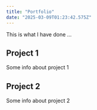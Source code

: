 ```yaml
---
title: "Portfolio"
date: "2025-03-09T01:23:42.575Z"
---
```



This is what I have done …


## Project 1

Some info about project 1


## Project 2

Some info about project 2

